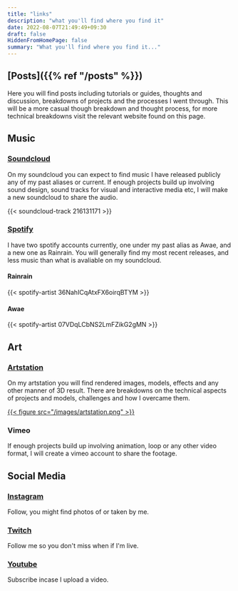 ```yaml
---
title: "links"
description: "what you'll find where you find it"
date: 2022-08-07T21:49:49+09:30
draft: false
HiddenFromHomePage: false
summary: "What you'll find where you find it..."
---
```


## [Posts]({{% ref "/posts" %}})

Here you will find posts including tutorials or guides, thoughts and discussion, breakdowns of projects and the processes I went through. This will be a more casual though breakdown and thought process, for more technical breakdowns visit the relevant website found on this page.

## Music

### [Soundcloud](https://soundcloud.com/twicerain)

On my soundcloud you can expect to find music I have released publicly any of my past aliases or current. If enough projects build up involving sound design, sound tracks for visual and interactive media etc, I will make a new soundcloud to share the audio.

{{< soundcloud-track 216131171 >}}

### [Spotify](https://open.spotify.com/artist/36NahICqAtxFX6oirqBTYM)

I have two spotify accounts currently, one under my past alias as Awae, and a new one as Rainrain. You will generally find my most recent releases, and less music than what is avaliable on my soundcloud.

#### Rainrain

{{< spotify-artist 36NahICqAtxFX6oirqBTYM >}}

#### Awae

{{< spotify-artist 07VDqLCbNS2LmFZikG2gMN >}}

## Art

### [Artstation](https://www.artstation.com/twicerain)

On my artstation you will find rendered images, models, effects and any other manner of 3D result. There are breakdowns on the technical aspects of projects and models, challenges and how I overcame them.

[{{< figure src="/images/artstation.png" >}}](https://www.artstation.com/twicerain)

### Vimeo

If enough projects build up involving animation, loop or any other video format, I will create a vimeo account to share the footage.

## Social Media

### [Instagram](https://www.instagram.com/twicerain)

Follow, you might find photos of or taken by me.

### [Twitch](https://www.twitch.tv/twicerain/videos)

Follow me so you don't miss when if I'm live.

### [Youtube](https://www.youtube.com/channel/UCLryL8zSBTvhyylGDFIMDjg)

Subscribe incase I upload a video.


